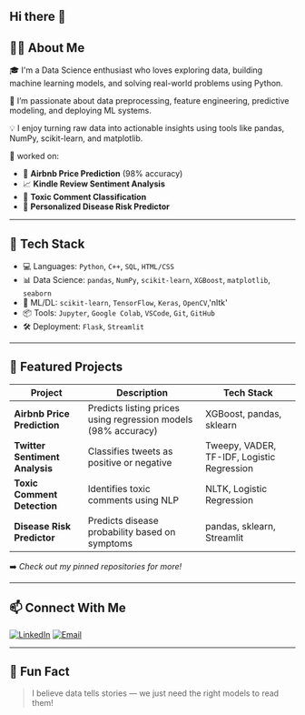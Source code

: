 ## Hi there 👋

## 👨‍💻 About Me

🎓 I'm a Data Science enthusiast who loves exploring data, building machine learning models, and solving real-world problems using Python.

🔬 I’m passionate about data preprocessing, feature engineering, predictive modeling, and deploying ML systems.

💡 I enjoy turning raw data into actionable insights using tools like pandas, NumPy, scikit-learn, and matplotlib.

🚀 worked on:
- 🏡 **Airbnb Price Prediction** (98% accuracy)
- 📈 **Kindle Review Sentiment Analysis**
- 🧠 **Toxic Comment Classification**
- 🧬 **Personalized Disease Risk Predictor**

---

## 🔧 Tech Stack

- 💻 Languages: `Python`, `C++`, `SQL`, `HTML/CSS`
- 📊 Data Science: `pandas`, `NumPy`, `scikit-learn`, `XGBoost`, `matplotlib`, `seaborn`
- 🤖 ML/DL: `scikit-learn`, `TensorFlow`, `Keras`, `OpenCV`,'nltk'
- 📦 Tools: `Jupyter`, `Google Colab`, `VSCode`, `Git`, `GitHub`
- 🛠️ Deployment: `Flask`, `Streamlit` 

---

## 📌 Featured Projects

| Project | Description | Tech Stack |
|--------|-------------|------------|
| **Airbnb Price Prediction** | Predicts listing prices using regression models (98% accuracy) | XGBoost, pandas, sklearn |
| **Twitter Sentiment Analysis** | Classifies tweets as positive or negative | Tweepy, VADER, TF-IDF, Logistic Regression |
| **Toxic Comment Detection** | Identifies toxic comments using NLP | NLTK, Logistic Regression |
| **Disease Risk Predictor** | Predicts disease probability based on symptoms | pandas, sklearn, Streamlit |

➡️ *Check out my pinned repositories for more!*

---

## 📫 Connect With Me

[![LinkedIn](https://img.shields.io/badge/-LinkedIn-blue?style=flat&logo=linkedin&link=https://linkedin.com/in/jaisurrya/)](https://linkedin.com/in/jaisurrya/)
[![Email](https://img.shields.io/badge/-Email-black?style=flat&logo=gmail&logoColor=white&link=mailto:jaiganeshjaisurrya@gmail.com)](mailto:jaiganeshjaisurrya@gmail.com)

---

## 🧠 Fun Fact
> I believe data tells stories — we just need the right models to read them!
